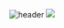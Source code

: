 ![header](https://capsule-render.vercel.app/api?type=waving&desc=꿈꾸는%20개발자%20백동욱&descAlign=80&color=timeGradient&animation=fadeIn&height=300&section=header&text=Welcome%20to%20my%20Github&fontSize=70&fontAlignY=30&descAlignY=60)
<img src="https://img.shields.io/badge/React-#61DAFB?style=for-the-badge&logo=React&logoColor=white">
